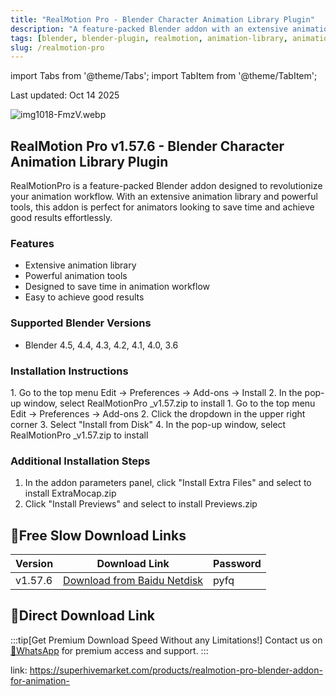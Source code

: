 ```yaml
---
title: "RealMotion Pro - Blender Character Animation Library Plugin"
description: "A feature-packed Blender addon with an extensive animation library and powerful tools to revolutionize your animation workflow"
tags: [blender, blender-plugin, realmotion, animation-library, animation-plugin]
slug: /realmotion-pro
---
```


import Tabs from '@theme/Tabs';
import TabItem from '@theme/TabItem';

Last updated: Oct 14 2025

![img1018-FmzV.webp](https://list.ucards.store/d/img/img1018-FmzV.webp)

## RealMotion Pro v1.57.6 - Blender Character Animation Library Plugin

RealMotionPro is a feature-packed Blender addon designed to revolutionize your animation workflow. With an extensive animation library and powerful tools, this addon is perfect for animators looking to save time and achieve good results effortlessly.

### Features

- Extensive animation library
- Powerful animation tools
- Designed to save time in animation workflow
- Easy to achieve good results

### Supported Blender Versions

- Blender 4.5, 4.4, 4.3, 4.2, 4.1, 4.0, 3.6

### Installation Instructions

<Tabs groupId="blender-version">
<TabItem value="blender4" label="Blender 4 or Lower" default>
1. Go to the top menu Edit → Preferences → Add-ons → Install
2. In the pop-up window, select RealMotionPro _v1.57.zip to install
</TabItem>
<TabItem value="blender41" label="Blender 4.1 or Higher">
1. Go to the top menu Edit → Preferences → Add-ons
2. Click the dropdown in the upper right corner
3. Select "Install from Disk"
4. In the pop-up window, select RealMotionPro _v1.57.zip to install
</TabItem>
</Tabs>

### Additional Installation Steps

1. In the addon parameters panel, click "Install Extra Files" and select to install ExtraMocap.zip
2. Click "Install Previews" and select to install Previews.zip

## 🐌Free Slow Download Links

| Version | Download Link | Password |
|--------|---------------|----------|
| v1.57.6 | [Download from Baidu Netdisk](https://pan.baidu.com/s/1he6dFR05-z_Nmaq1qjcCGA?pwd=pyfq) | pyfq |

## 🚀Direct Download Link
:::tip[Get Premium Download Speed Without any Limitations!]
Contact us on [💬WhatsApp](https://wa.me/+8613237610083) for premium  access and support.
:::

link: https://superhivemarket.com/products/realmotion-pro-blender-addon-for-animation-